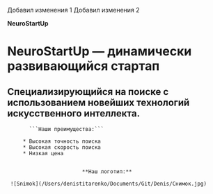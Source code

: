 
Добавил изменения 1
Добавил изменения 2

 **NeuroStartUp**
#  NeuroStartUp — динамически развивающийся стартап
##  Cпециализирующийся на поиске с использованием новейших технологий искусственного интеллекта.

           ```Наши преимущества:```

         * Высокая точность поиска
         * Высокая скорость поиска
         * Низкая цена


                            **Наш логотип:**

     ![Snimok](/Users/denistitarenko/Documents/Git/Denis/Снимок.jpg)
        
